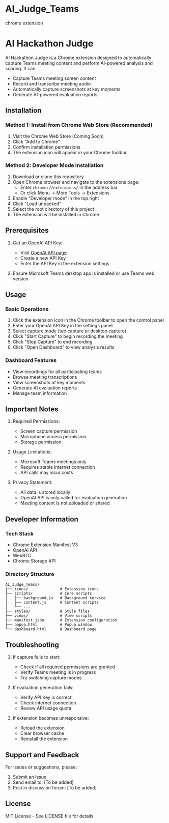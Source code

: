 # AI_Judge_Teams
chrome extension

# AI Hackathon Judge

AI Hackathon Judge is a Chrome extension designed to automatically capture Teams meeting content and perform AI-powered analysis and scoring. It can:
- Capture Teams meeting screen content
- Record and transcribe meeting audio
- Automatically capture screenshots at key moments
- Generate AI-powered evaluation reports

## Installation

### Method 1: Install from Chrome Web Store (Recommended)
1. Visit the Chrome Web Store (Coming Soon)
2. Click "Add to Chrome"
3. Confirm installation permissions
4. The extension icon will appear in your Chrome toolbar

### Method 2: Developer Mode Installation
1. Download or clone this repository
2. Open Chrome browser and navigate to the extensions page:
   - Enter `chrome://extensions/` in the address bar
   - Or click Menu -> More Tools -> Extensions
3. Enable "Developer mode" in the top right
4. Click "Load unpacked"
5. Select the root directory of this project
6. The extension will be installed in Chrome

## Prerequisites

1. Get an OpenAI API Key:
   - Visit [OpenAI API page](https://platform.openai.com/api-keys)
   - Create a new API Key
   - Enter the API Key in the extension settings

2. Ensure Microsoft Teams desktop app is installed or use Teams web version

## Usage

### Basic Operations
1. Click the extension icon in the Chrome toolbar to open the control panel
2. Enter your OpenAI API Key in the settings panel
3. Select capture mode (tab capture or desktop capture)
4. Click "Start Capture" to begin recording the meeting
5. Click "Stop Capture" to end recording
6. Click "Open Dashboard" to view analysis results

### Dashboard Features
- View recordings for all participating teams
- Browse meeting transcriptions
- View screenshots of key moments
- Generate AI evaluation reports
- Manage team information

## Important Notes

1. Required Permissions:
   - Screen capture permission
   - Microphone access permission
   - Storage permission

2. Usage Limitations:
   - Microsoft Teams meetings only
   - Requires stable internet connection
   - API calls may incur costs

3. Privacy Statement:
   - All data is stored locally
   - OpenAI API is only called for evaluation generation
   - Meeting content is not uploaded or shared

## Developer Information

### Tech Stack
- Chrome Extension Manifest V3
- OpenAI API
- WebRTC
- Chrome Storage API

### Directory Structure
```
AI_Judge_Teams/
├── icons/              # Extension icons
├── scripts/            # Core scripts
│   ├── background.js   # Background service
│   ├── content.js      # Content scripts
│   └── ...
├── styles/             # Style files
├── views/              # View scripts
├── manifest.json       # Extension configuration
├── popup.html          # Popup window
└── dashboard.html      # Dashboard page
```

## Troubleshooting

1. If capture fails to start:
   - Check if all required permissions are granted
   - Verify Teams meeting is in progress
   - Try switching capture modes

2. If evaluation generation fails:
   - Verify API Key is correct
   - Check internet connection
   - Review API usage quota

3. If extension becomes unresponsive:
   - Reload the extension
   - Clear browser cache
   - Reinstall the extension

## Support and Feedback

For issues or suggestions, please:
1. Submit an Issue
2. Send email to: [To be added]
3. Post in discussion forum: [To be added]

## License

MIT License - See LICENSE file for details
